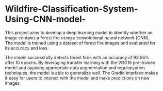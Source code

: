 # Wildfire-Classification-System-Using-CNN-model-
This project aims to develop a deep learning model to identify whether an image contains a forest fire using a convolutional neural network (CNN). The model is trained using a dataset of forest fire images and evaluated for its accuracy and loss.

The model successfully detects forest fires with an accuracy of 93.95% after 10 epochs. By leveraging transfer learning with the VGG16 pre-trained model and applying appropriate data augmentation and regularization techniques, the model is able to generalize well. The Gradio interface makes it easy for users to interact with the model and make predictions on new images.
